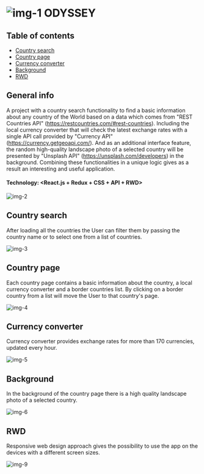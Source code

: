 # ![img-1](https://user-images.githubusercontent.com/75247773/210451230-6f119ebf-5697-4419-a58a-8d5b97e28f2f.png) ODYSSEY

## Table of contents

- [Country search](#country-search)
- [Country page](#country-page)
- [Currency converter](#currency-converter)
- [Background](#background)
- [RWD](#rwd)

## General info

A project with a country search functionality to find a basic information about any country of the World based on a data which comes from "REST Countries API" (https://restcountries.com/#rest-countries). Including the local currency converter that will check the latest exchange rates with a single API call provided by "Currency API" (https://currency.getgeoapi.com/). And as an additional interface feature, the random high-quality landscape photo of a selected country will be presented by "Unsplash API" (https://unsplash.com/developers) in the background. Combining these functionalities in a unique logic gives as a result an interesting and useful application.

#### Technology: <React.js + Redux + CSS + API + RWD>

![img-2](https://user-images.githubusercontent.com/75247773/210452535-0c529264-02a7-4a2b-ac70-4d472f243035.jpg)

## Country search

After loading all the countries the User can filter them by passing the country name or to select one from a list of countries.

![img-3](https://user-images.githubusercontent.com/75247773/210452559-f1f617b3-4c8e-4985-8a7c-6783111fde66.jpg)

## Country page

Each country page contains a basic information about the country, a local currency converter and a border countries list. By clicking on a border country from a list will move the User to that country's page.

![img-4](https://user-images.githubusercontent.com/75247773/210452583-81379b01-06ae-4f67-9ce4-e1fe85ad8114.jpg)

## Currency converter

Currency converter provides exchange rates for more than 170 currencies, updated every hour.

![img-5](https://user-images.githubusercontent.com/75247773/210452611-3a6d23c6-53d1-4dd4-be0c-fcd4143a8819.jpg)

## Background

In the background of the country page there is a high quality landscape photo of a selected country.

![img-6](https://user-images.githubusercontent.com/75247773/210452655-b8e68115-ac98-4448-9cbe-7355308c0fe8.jpg)

## RWD

Responsive web design approach gives the possibility to use the app on the devices with a different screen sizes.

![img-9](https://user-images.githubusercontent.com/75247773/210453945-7a5a8612-e454-4d0a-865e-f3ad6f176486.png)
